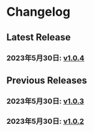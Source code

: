 # Changelog

## Latest Release

### 2023年5月30日: [v1.0.4](/.changelog/v1.0.4.mdx)

## Previous Releases

### 2023年5月30日: [v1.0.3](/.changelog/v1.0.3.mdx)
### 2023年5月30日: [v1.0.2](/.changelog/v1.0.2.mdx)